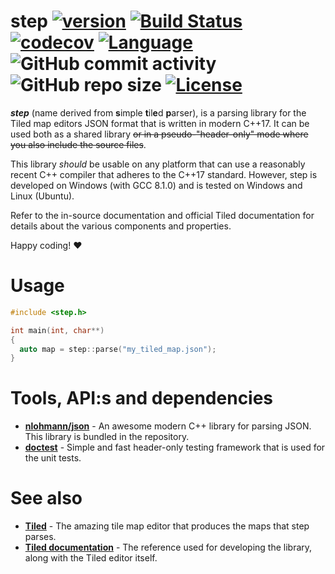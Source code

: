 # step [![version](https://img.shields.io/badge/version-0.1.0-red.svg)](https://semver.org) [![Build Status](https://travis-ci.org/albin-johansson/Centurion.svg?branch=master)](https://travis-ci.org/albin-johansson/step) [![codecov](https://codecov.io/gh/albin-johansson/step/branch/master/graph/badge.svg)](https://codecov.io/gh/albin-johansson/step) [![Language](https://img.shields.io/badge/C%2B%2B-17-blue.svg)](https://en.wikipedia.org/wiki/C%2B%2B#Standardization) ![GitHub commit activity](https://img.shields.io/github/commit-activity/m/albin-johansson/step) ![GitHub repo size](https://img.shields.io/github/repo-size/albin-johansson/step)  [![License](https://img.shields.io/badge/license-MIT-blue.svg)](https://opensource.org/licenses/MIT)

***step*** (name derived from **s**imple **t**il**e**d **p**arser), is a parsing library for the Tiled map editors JSON format that is written in modern C++17. It can be used both as a shared library ~~or in a pseudo-"header-only" mode where you also include the source files~~.

This library *should* be usable on any platform that can use a reasonably recent C++ compiler that adheres to the C++17 standard. However, step is developed on Windows (with GCC 8.1.0) and is tested on Windows and Linux (Ubuntu).

Refer to the in-source documentation and official Tiled documentation for details about the various components and properties.

Happy coding! :heart:

# Usage

```C++
#include <step.h>

int main(int, char**)
{
  auto map = step::parse("my_tiled_map.json");
}
```

# Tools, API:s and dependencies
* [**nlohmann/json**](https://github.com/nlohmann/json) - An awesome modern C++ library for parsing JSON. This library is bundled in the repository.
* [**doctest**](https://github.com/onqtam/doctest) - Simple and fast header-only testing framework that is used for the unit tests.

# See also
* [**Tiled**](https://github.com/bjorn/tiled) - The amazing tile map editor that produces the maps that step parses.
* [**Tiled documentation**](https://doc.mapeditor.org/en/stable/) - The reference used for developing the library, along with the Tiled editor itself.
